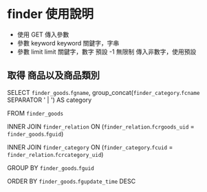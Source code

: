 # finder 使用說明
*	使用 GET 傳入參數
*	參數 keyword 
	keyword 關鍵字，字串
*	參數 limit
	limit 關鍵字，數字
	預設 -1 無限制
	傳入非數字，使用預設

## 取得 商品以及商品類別
SELECT `finder_goods`.`fgname`, group_concat(`finder_category`.`fcname` SEPARATOR ' | ') AS category

FROM `finder_goods`

INNER JOIN `finder_relation`
	ON (`finder_relation`.`fcrgoods_uid` = `finder_goods`.`fguid`)
	
INNER JOIN `finder_category`
	ON (`finder_category`.`fcuid` = `finder_relation`.`fcrcategory_uid`)
	
GROUP BY `finder_goods`.`fguid`

ORDER BY `finder_goods`.`fgupdate_time` DESC